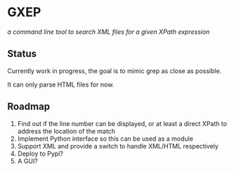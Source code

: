 # GXEP
_a command line tool to search XML files for a given XPath expression_

## Status
Currently work in progress, the goal is to mimic grep as close as possible.

It can only parse HTML files for now.

## Roadmap
1. Find out if the line number can be displayed, or at least a direct XPath to address the location of the match
2. Implement Python interface so this can be used as a module
3. Support XML and provide a switch to handle XML/HTML respectively
4. Deploy to Pypi?
5. A GUI?
